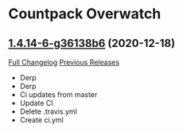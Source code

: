 # <DBM> Countpack Overwatch

## [1.4.14-6-g36138b6](https://github.com/DeadlyBossMods/DBM-CountPack-Overwatch/tree/36138b67882cc5d9e6e6c3c291cb4a95d86a85e7) (2020-12-18)
[Full Changelog](https://github.com/DeadlyBossMods/DBM-CountPack-Overwatch/compare/1.4.14...36138b67882cc5d9e6e6c3c291cb4a95d86a85e7) [Previous Releases](https://github.com/DeadlyBossMods/DBM-CountPack-Overwatch/releases)

- Derp  
- Derp  
- Ci updates from master  
- Update CI  
- Delete .travis.yml  
- Create ci.yml  